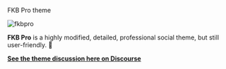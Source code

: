 FKB Pro theme

![fkbpro](https://user-images.githubusercontent.com/71207900/181922308-5d8bd1df-4514-483a-8c24-1478171f462a.jpg)

**FKB Pro** is a highly modified, detailed, professional social theme, but still user-friendly. :rocket:

[**See the theme discussion here on Discourse**](https://meta.discourse.org/t/fkb-pro-social-theme/234323/1)
